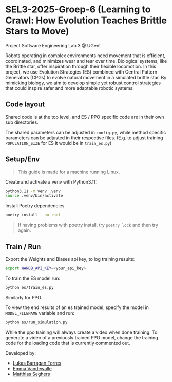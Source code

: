 # SEL3-2025-Groep-6 (Learning to Crawl: How Evolution Teaches Brittle Stars to Move)

Project Software Engineering Lab 3 @ UGent


Robots operating in complex environments need movement that is efficient, coordinated, and minimizes
wear and tear over time. Biological systems, like the Brittle star, offer inspiration through their
flexible locomotion. In this project, we use Evolution Strategies (ES) combined with Central Pattern
Generators (CPGs) to evolve natural movement in a simulated brittle star. By mimicking biology, we aim
to develop simple yet robust control strategies that could inspire safer and more adaptable robotic
systems.


## Code layout

Shared code is at the top level, and ES / PPO specific code are in their own sub directories.

The shared parameters can be adjusted in `config.py`, while method specific parameters can be
adjusted in their respective files. (E.g. to adjust training `POPULATION_SIZE` for ES it would be in `train_es.py`)


## Setup/Env
> This guide is made for a machine running Linux.

Create and activate a venv with Python3.11:

```bash
python3.11 -m venv .venv
source .venv/bin/activate
```

Install Poetry dependencies.

```bash
poetry install --no-root
```
> If having problems with poetry install, try `poetry lock` and then try again.


## Train / Run

Export the Weights and Biases api key, to log training results:

```bash
export WANDB_API_KEY=<your_api_key>
```

To train the ES model run:

```bash
python es/train_es.py
```
Similarly for PPO.


To view the end results of an es trained model,
specify the model in `MODEL_FILENAME` variable and run:

```bash
python es/run_simulation.py
```

While the ppo training will always create a video when done training.
To generate a video of a previously trained PPO model, change the training
code for the loading code that is currently commented out.


Developed by:
- [Lukas Barragan Torres](https://github.com/lbarraga)
- [Emma Vandewalle](https://github.com/EmmaVandewalle)
- [Matthias Seghers](https://github.com/matt01y)

